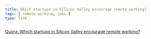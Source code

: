 ```yaml
---
title: Which startups in Silicon Valley encourage remote working?
tags: [ remote_working, jobs ]
type: link
---
```

[Quora: Which startups in Silicon Valley encourage remote working?](https://www.quora.com/Which-startups-in-Silicon-Valley-encourage-remote-working?srid=tMLk&share=1)
